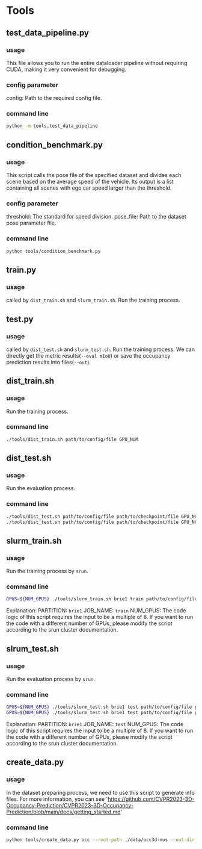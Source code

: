 # Tools
## test_data_pipeline.py
### usage
This file allows you to run the entire dataloader pipeline without requiring CUDA, making it very convenient for debugging.

### config parameter
config: Path to the required config file.

### command line
```sh
python -m tools.test_data_pipeline
```

## condition_benchmark.py
### usage
This script calls the pose file of the specified dataset and divides each scene based on the average speed of the vehicle. Its output is a list containing all scenes with ego car speed larger than the threshold. 

### config parameter
threshold: The standard for speed division.
pose_file: Path to the dataset pose parameter file.

### command line
```sh
python tools/condition_benchmark.py
```

## train.py
### usage
called by `dist_train.sh` and `slurm_train.sh`. Run the training process. 

## test.py
### usage 
called by `dist_test.sh` and `slurm_test.sh`. Run the training process. We can directly get the metric results(`--eval mIoU`) or save the occupancy prediction results into files(`--out`). 

## dist_train.sh
### usage
Run the training process. 

### command line
```sh
./tools/dist_train.sh path/to/config/file GPU_NUM
```

## dist_test.sh
### usage
Run the evaluation process. 

### command line
```sh
./tools/dist_test.sh path/to/config/file path/to/checkpoint/file GPU_NUM --eval mIoU
./tools/dist_test.sh path/to/config/file path/to/checkpoint/file GPU_NUM --out
```

## slurm_train.sh
### usage
Run the training process by `srun`.

### command line
```sh
GPUS=${NUM_GPUS} ./tools/slurm_train.sh brie1 train path/to/config/file
```
Explanation: 
PARTITION: `brie1`
JOB_NAME: `train`
NUM_GPUS: The code logic of this script requires the input to be a multiple of 8. If you want to run the code with a different number of GPUs, please modify the script according to the srun cluster documentation.

## slrum_test.sh
### usage
Run the evaluation process by `srun`.

### command line
```sh
GPUS=${NUM_GPUS} ./tools/slurm_test.sh brie1 test path/to/config/file path/to/checkpoint/file --eval mIoU
GPUS=${NUM_GPUS} ./tools/slurm_test.sh brie1 test path/to/config/file path/to/checkpoint/file --out
```
Explanation: 
PARTITION: `brie1`
JOB_NAME: `test`
NUM_GPUS: The code logic of this script requires the input to be a multiple of 8. If you want to run the code with a different number of GPUs, please modify the script according to the srun cluster documentation. 

## create_data.py
### usage
In the dataset preparing process, we need to use this script to generate info files. For more information, you can see 'https://github.com/CVPR2023-3D-Occupancy-Prediction/CVPR2023-3D-Occupancy-Prediction/blob/main/docs/getting_started.md'

### command line
```sh
python tools/create_data.py occ --root-path ./data/occ3d-nus --out-dir ./data/occ3d-nus --extra-tag occ --version v1.0 --canbus ./data --occ-path ./data/occ3d-nus
```